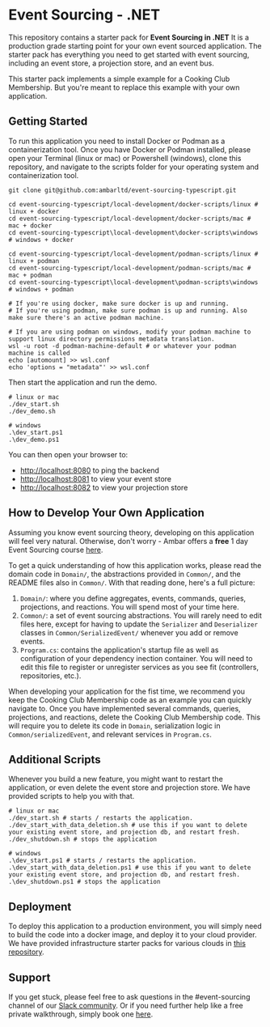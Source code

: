 # Event Sourcing - .NET

This repository contains a starter pack for **Event Sourcing in .NET** It is a production grade starting point 
for your own event sourced application. The starter pack has everything you need to get started with event sourcing, 
including an event store, a projection store, and an event bus.

This starter pack implements a simple example for a Cooking Club Membership. But you're meant to replace this example
with your own application.

## Getting Started

To run this application you need to install Docker or Podman as a containerization tool.
Once you have Docker or Podman installed, please open your Terminal (linux or mac) or
Powershell (windows), clone this repository, and navigate to the scripts folder for
your operating system and containerization tool.

```
git clone git@github.com:ambarltd/event-sourcing-typescript.git

cd event-sourcing-typescript/local-development/docker-scripts/linux # linux + docker
cd event-sourcing-typescript/local-development/docker-scripts/mac # mac + docker
cd event-sourcing-typescript\local-development\docker-scripts\windows  # windows + docker

cd event-sourcing-typescript/local-development/podman-scripts/linux # linux + podman
cd event-sourcing-typescript/local-development/podman-scripts/mac # mac + podman
cd event-sourcing-typescript\local-development\podman-scripts\windows  # windows + podman

# If you're using docker, make sure docker is up and running.
# If you're using podman, make sure podman is up and running. Also make sure there's an active podman machine.

# If you are using podman on windows, modify your podman machine to support linux directory permissions metadata translation.
wsl -u root -d podman-machine-default # or whatever your podman machine is called
echo [automount] >> wsl.conf
echo 'options = "metadata"' >> wsl.conf
```

Then start the application and run the demo.

```
# linux or mac
./dev_start.sh 
./dev_demo.sh

# windows
.\dev_start.ps1
.\dev_demo.ps1
```

You can then open your browser to:
- [http://localhost:8080](http://localhost:8080) to ping the backend
- [http://localhost:8081](http://localhost:8081) to view your event store
- [http://localhost:8082](http://localhost:8082) to view your projection store

## How to Develop Your Own Application

Assuming you know event sourcing theory, developing on this application will feel very natural. Otherwise, don't worry - Ambar offers a **free** 1 day Event Sourcing course [here](https://ambar.cloud/event-sourcing-one-day-course). 

To get a quick understanding of how this application works, please read the domain code in `Domain/`, the abstractions provided in `Common/`, and the README files also in `Common/`. With that reading done, here's a full picture:

1. `Domain/`: where you define aggregates, events, commands, queries, projections, and reactions. You will spend most of your time here.
2. `Common/`: a set of event sourcing abstractions. You will rarely need to edit files here, except for having to update the `Serializer` and `Deserializer` classes in `Common/SerializedEvent/` whenever you add or remove events.
3. `Program.cs`: contains the application's startup file as well as configuration of your dependency inection container. You will need to edit this file to register or unregister services as you see fit (controllers, repositories, etc.). 

When developing your application for the fist time, we recommend you keep the Cooking Club Membership code as an example you can quickly navigate to. Once you have implemented several commands, queries, projections, and reactions, delete the Cooking Club Membership code. This will require you to delete its code in `Domain`, serialization logic in `Common/serializedEvent`, and relevant services in `Program.cs`.

## Additional Scripts

Whenever you build a new feature, you might want to restart the application, or even delete the event store and projection
store. We have provided scripts to help you with that.

```
# linux or mac
./dev_start.sh # starts / restarts the application.
./dev_start_with_data_deletion.sh # use this if you want to delete your existing event store, and projection db, and restart fresh.
./dev_shutdown.sh # stops the application

# windows
.\dev_start.ps1 # starts / restarts the application.
.\dev_start_with_data_deletion.ps1 # use this if you want to delete your existing event store, and projection db, and restart fresh.
.\dev_shutdown.ps1 # stops the application
```

## Deployment

To deploy this application to a production environment, you will simply need to build the code into a docker image,
and deploy it to your cloud provider. We have provided infrastructure starter packs for various clouds in [this repository](https://github.com/ambarltd/event-sourcing-cloud-starter-packs).

## Support

If you get stuck, please feel free to ask questions in the #event-sourcing channel of our [Slack community](https://www.launchpass.com/ambar). 
Or if you need further help like a free private walkthrough, simply book one [here](https://calendly.com/luis-ambar).

